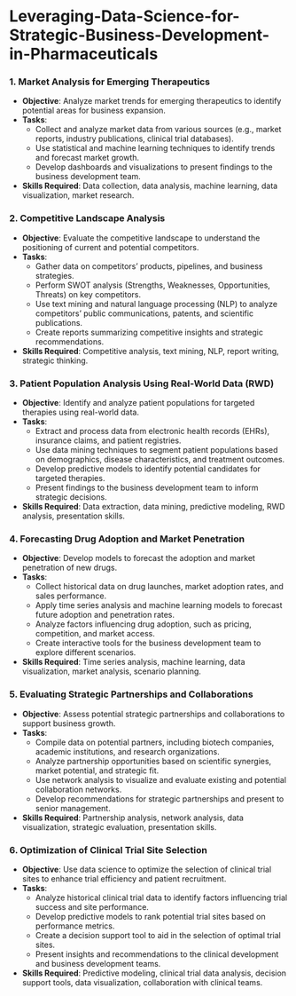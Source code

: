 # Leveraging-Data-Science-for-Strategic-Business-Development-in-Pharmaceuticals

### 1. **Market Analysis for Emerging Therapeutics**
- **Objective**: Analyze market trends for emerging therapeutics to identify potential areas for business expansion.
- **Tasks**:
  - Collect and analyze market data from various sources (e.g., market reports, industry publications, clinical trial databases).
  - Use statistical and machine learning techniques to identify trends and forecast market growth.
  - Develop dashboards and visualizations to present findings to the business development team.
- **Skills Required**: Data collection, data analysis, machine learning, data visualization, market research.

### 2. **Competitive Landscape Analysis**
- **Objective**: Evaluate the competitive landscape to understand the positioning of current and potential competitors.
- **Tasks**:
  - Gather data on competitors’ products, pipelines, and business strategies.
  - Perform SWOT analysis (Strengths, Weaknesses, Opportunities, Threats) on key competitors.
  - Use text mining and natural language processing (NLP) to analyze competitors’ public communications, patents, and scientific publications.
  - Create reports summarizing competitive insights and strategic recommendations.
- **Skills Required**: Competitive analysis, text mining, NLP, report writing, strategic thinking.

### 3. **Patient Population Analysis Using Real-World Data (RWD)**
- **Objective**: Identify and analyze patient populations for targeted therapies using real-world data.
- **Tasks**:
  - Extract and process data from electronic health records (EHRs), insurance claims, and patient registries.
  - Use data mining techniques to segment patient populations based on demographics, disease characteristics, and treatment outcomes.
  - Develop predictive models to identify potential candidates for targeted therapies.
  - Present findings to the business development team to inform strategic decisions.
- **Skills Required**: Data extraction, data mining, predictive modeling, RWD analysis, presentation skills.

### 4. **Forecasting Drug Adoption and Market Penetration**
- **Objective**: Develop models to forecast the adoption and market penetration of new drugs.
- **Tasks**:
  - Collect historical data on drug launches, market adoption rates, and sales performance.
  - Apply time series analysis and machine learning models to forecast future adoption and penetration rates.
  - Analyze factors influencing drug adoption, such as pricing, competition, and market access.
  - Create interactive tools for the business development team to explore different scenarios.
- **Skills Required**: Time series analysis, machine learning, data visualization, market analysis, scenario planning.

### 5. **Evaluating Strategic Partnerships and Collaborations**
- **Objective**: Assess potential strategic partnerships and collaborations to support business growth.
- **Tasks**:
  - Compile data on potential partners, including biotech companies, academic institutions, and research organizations.
  - Analyze partnership opportunities based on scientific synergies, market potential, and strategic fit.
  - Use network analysis to visualize and evaluate existing and potential collaboration networks.
  - Develop recommendations for strategic partnerships and present to senior management.
- **Skills Required**: Partnership analysis, network analysis, data visualization, strategic evaluation, presentation skills.

### 6. **Optimization of Clinical Trial Site Selection**
- **Objective**: Use data science to optimize the selection of clinical trial sites to enhance trial efficiency and patient recruitment.
- **Tasks**:
  - Analyze historical clinical trial data to identify factors influencing trial success and site performance.
  - Develop predictive models to rank potential trial sites based on performance metrics.
  - Create a decision support tool to aid in the selection of optimal trial sites.
  - Present insights and recommendations to the clinical development and business development teams.
- **Skills Required**: Predictive modeling, clinical trial data analysis, decision support tools, data visualization, collaboration with clinical teams.
